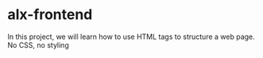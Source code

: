 # alx-frontend

In this project, we will learn how to use HTML tags to structure a web page. No CSS, no styling
